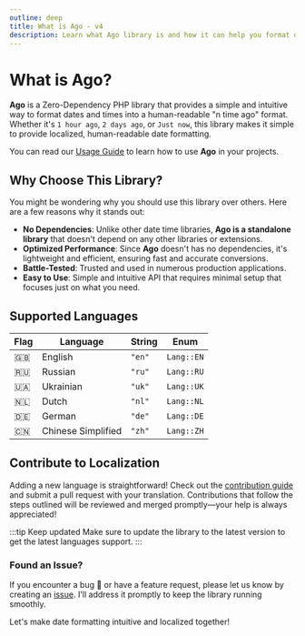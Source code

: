 ```yaml
---
outline: deep
title: What is Ago - v4
description: Learn what Ago library is and how it can help you format dates and times into a human-readable format
---
```


# What is Ago?
**Ago** is a Zero-Dependency PHP library that provides a simple and intuitive way to format dates and times into a human-readable "n time ago" format. Whether it's `1 hour ago`, `2 days ago`, or `Just now`, this library makes it simple to provide localized, human-readable date formatting.

You can read our [Usage Guide](/v4/usage-guide) to learn how to use **Ago** in your projects.

## Why Choose This Library?
You might be wondering why you should use this library over others. Here are a few reasons why it stands out:

- **No Dependencies**: Unlike other date time libraries, **Ago is a standalone library** that doesn't depend on any other libraries or extensions.
- **Optimized Performance**: Since **Ago** doesn't has no dependencies, it's lightweight and efficient, ensuring fast and accurate conversions.
- **Battle-Tested**: Trusted and used in numerous production applications.
- **Easy to Use**: Simple and intuitive API that requires minimal setup that focuses just on what you need.

## Supported Languages
| Flag | Language           | String | Enum       |
| ---- | ------------------ | ------ | ---------- |
| 🇬🇧    | English            | `"en"` | `Lang::EN` |
| 🇷🇺    | Russian            | `"ru"` | `Lang::RU` |
| 🇺🇦    | Ukrainian          | `"uk"` | `Lang::UK` |
| 🇳🇱    | Dutch              | `"nl"` | `Lang::NL` |
| 🇩🇪    | German             | `"de"` | `Lang::DE` |
| 🇨🇳    | Chinese Simplified | `"zh"` | `Lang::ZH` |

## Contribute to Localization
Adding a new language is straightforward! Check out the [contribution guide](/v4/contribute.html) and submit a pull request with your translation. Contributions that follow the steps outlined will be reviewed and merged promptly—your help is always appreciated!

:::tip Keep updated
Make sure to update the library to the latest version to get the latest languages support.
:::

### Found an Issue?
If you encounter a bug 🐞 or have a feature request, please let us know by creating an [issue](https://github.com/php-ago/ago/issues/new). I'll address it promptly to keep the library running smoothly.

Let's make date formatting intuitive and localized together!